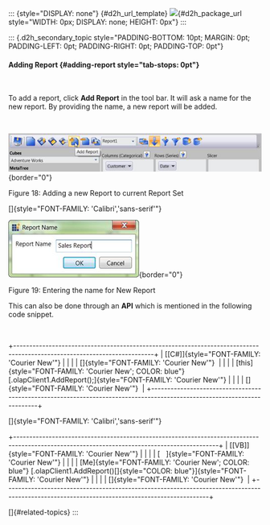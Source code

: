 ::: {style="DISPLAY: none"}
[](ms-xhelp:///?Id=d2h_url_template){#d2h_url_template} ![](!package_url!){#d2h_package_url style="WIDTH: 0px; DISPLAY: none; HEIGHT: 0px"}
:::

::: {.d2h_secondary_topic style="PADDING-BOTTOM: 10pt; MARGIN: 0pt; PADDING-LEFT: 0pt; PADDING-RIGHT: 0pt; PADDING-TOP: 0pt"}
#### Adding Report {#adding-report style="tab-stops: 0pt"}

 

To add a report, click **Add Report** in the tool bar. It will ask a name for the new report. By providing the name, a new report will be added.

 

![](ImagesExt/image40_44.jpg){border="0"}

Figure 18: Adding a new Report to current Report Set

[]{style="FONT-FAMILY: 'Calibri','sans-serif'"} 

![](ImagesExt/image40_45.jpg){border="0"}

Figure 19: Entering the name for New Report

This can also be done through an **API** which is mentioned in the following code snippet.

 

+-------------------------------------------------------------------------------------------------------------------------+
| [\[C#\]]{style="FONT-FAMILY: 'Courier New'"}                                                                            |
|                                                                                                                         |
| []{style="FONT-FAMILY: 'Courier New'"}                                                                                  |
|                                                                                                                         |
| [this]{style="FONT-FAMILY: 'Courier New'; COLOR: blue"} [.olapClient1.AddReport();]{style="FONT-FAMILY: 'Courier New'"} |
|                                                                                                                         |
| []{style="FONT-FAMILY: 'Courier New'"}                                                                                  |
+-------------------------------------------------------------------------------------------------------------------------+

[]{style="FONT-FAMILY: 'Calibri','sans-serif'"} 

+---------------------------------------------------------------------------------------------------------------------------------------------+
| [\[VB\]]{style="FONT-FAMILY: 'Courier New'"}                                                                                                |
|                                                                                                                                             |
| [   ]{style="FONT-FAMILY: 'Courier New'"}                                                                                                   |
|                                                                                                                                             |
| [Me]{style="FONT-FAMILY: 'Courier New'; COLOR: blue"} [.olapClient1.AddReport()[]{style="COLOR: blue"}]{style="FONT-FAMILY: 'Courier New'"} |
|                                                                                                                                             |
| []{style="FONT-FAMILY: 'Courier New'"}                                                                                                      |
+---------------------------------------------------------------------------------------------------------------------------------------------+

[]{#related-topics}
:::

